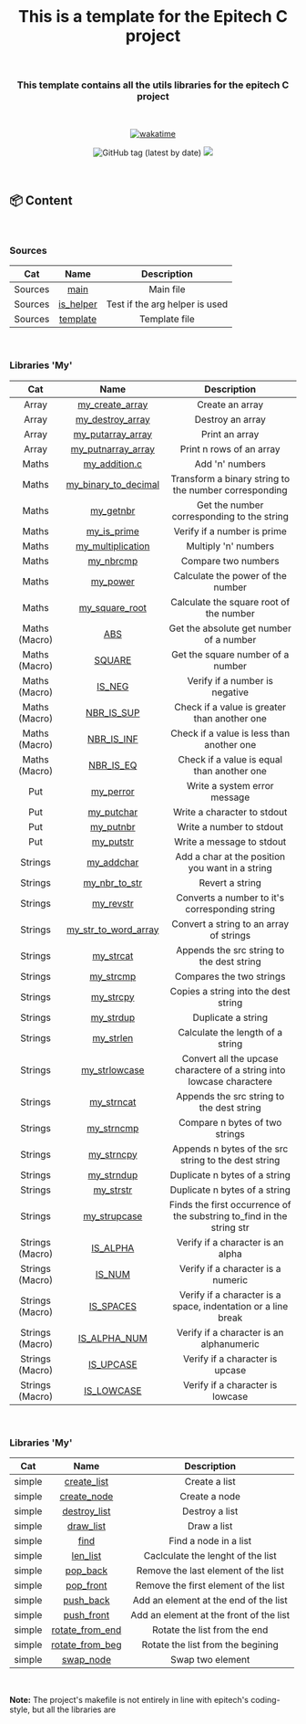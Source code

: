 <h1 align="center">
  <br>
  <br>
  <br>
  This is a template for the Epitech C project
  <br>
</h1>

&nbsp;

<h3 align="center">This template contains all the utils libraries for the epitech C project</h3>

&nbsp;

<p align="center">
 <a href="https://wakatime.com/badge/user/f89f3963-87cd-4969-8e58-4a417bfb1341/project/96cbd23b-d157-49b1-b62f-042bdc6c01d0"><img src="https://wakatime.com/badge/user/f89f3963-87cd-4969-8e58-4a417bfb1341/project/96cbd23b-d157-49b1-b62f-042bdc6c01d0.svg" alt="wakatime"></a>
</p>
<p align="center">
  <img alt="GitHub tag (latest by date)" src="https://img.shields.io/github/v/tag/Morilhat-Paul/Template?style=plastic">
  <a href="https://github.com/Morilhat-Paul/Test_repo/actions/workflows/workflow.yaml"><img src="https://github.com/Morilhat-Paul/Test_repo/actions/workflows/workflow.yaml/badge.svg" /></a>
</p>

&nbsp;

## 📦 Content

&nbsp;

  <h3>Sources</h3>

| Cat | Name | Description |
|:---:|:---:|:---:|
| Sources | [main](https://github.com/Morilhat-Paul/Template/blob/main/sources/main.c) | Main file |
| Sources | [is_helper](https://github.com/Morilhat-Paul/Template/blob/main/sources/is_helper.c) | Test if the arg helper is used |
| Sources | [template](https://github.com/Morilhat-Paul/Template/blob/main/sources/template.c) | Template file |

&nbsp;

  <h3>Libraries 'My'</h3>

| Cat | Name | Description |
|:---:|:---:|:---:|
| Array | [my_create_array](https://github.com/Morilhat-Paul/Template/blob/main/lib/my/sources/array/my_create_array.c) | Create an array |
| Array | [my_destroy_array](https://github.com/Morilhat-Paul/Template/blob/main/lib/my/sources/array/my_destroy_array.c) | Destroy an array |
| Array | [my_putarray_array](https://github.com/Morilhat-Paul/Template/blob/main/lib/my/sources/array/putarray.c) | Print an array |
| Array | [my_putnarray_array](https://github.com/Morilhat-Paul/Template/blob/main/lib/my/sources/array/putnarray.c) | Print n rows of an array |
| Maths | [my_addition.c](https://github.com/Morilhat-Paul/Template/blob/main/lib/my/sources/maths/my_addition.c) | Add 'n' numbers |
| Maths | [my_binary_to_decimal](https://github.com/Morilhat-Paul/Template/blob/main/lib/my/sources/maths/my_binary_to_decimal.c) | Transform a binary string to the number corresponding |
| Maths | [my_getnbr](https://github.com/Morilhat-Paul/Template/blob/main/lib/my/sources/maths/my_getnbr.c) | Get the number corresponding to the string |
| Maths | [my_is_prime](https://github.com/Morilhat-Paul/Template/blob/main/lib/my/sources/maths/my_is_prime.c) | Verify if a number is prime |
| Maths | [my_multiplication](https://github.com/Morilhat-Paul/Template/blob/main/lib/my/sources/maths/my_multiplication.c) | Multiply 'n' numbers |
| Maths | [my_nbrcmp](https://github.com/Morilhat-Paul/Template/blob/main/lib/my/sources/maths/my_nbrcmp.c) | Compare two numbers |
| Maths | [my_power](https://github.com/Morilhat-Paul/Template/blob/main/lib/my/sources/maths/my_power.c) | Calculate the power of the number |
| Maths | [my_square_root](https://github.com/Morilhat-Paul/Template/blob/main/lib/my/sources/maths/my_square_root.c) | Calculate the square root of the number |
| Maths (Macro) | [ABS](https://github.com/Morilhat-Paul/Template/blob/main/lib/my/include/my_maths.h) | Get the absolute get number of a number |
| Maths (Macro) | [SQUARE](https://github.com/Morilhat-Paul/Template/blob/main/lib/my/include/my_maths.h) | Get the square number of a number |
| Maths (Macro) | [IS_NEG](https://github.com/Morilhat-Paul/Template/blob/main/lib/my/include/my_maths.h) | Verify if a number is negative |
| Maths (Macro) | [NBR_IS_SUP](https://github.com/Morilhat-Paul/Template/blob/main/lib/my/include/my_maths.h) | Check if a value is greater than another one |
| Maths (Macro) | [NBR_IS_INF](https://github.com/Morilhat-Paul/Template/blob/main/lib/my/include/my_maths.h) | Check if a value is less than another one |
| Maths (Macro) | [NBR_IS_EQ](https://github.com/Morilhat-Paul/Template/blob/main/lib/my/include/my_maths.h) | Check if a value is equal than another one |
| Put | [my_perror](https://github.com/Morilhat-Paul/Template/blob/main/lib/my/sources/put/my_perror.c) | Write a system error message |
| Put | [my_putchar](https://github.com/Morilhat-Paul/Template/blob/main/lib/my/sources/put/my_putchar.c) | Write a character to stdout |
| Put | [my_putnbr](https://github.com/Morilhat-Paul/Template/blob/main/lib/my/sources/put/my_putnbr.c) | Write a number to stdout |
| Put | [my_putstr](https://github.com/Morilhat-Paul/Template/blob/main/lib/my/sources/put/my_putstr.c) | Write a message to stdout |
| Strings | [my_addchar](https://github.com/Morilhat-Paul/Template/blob/main/lib/my/sources/strings/my_addchar.c) | Add a char at the position you want in a string |
| Strings | [my_nbr_to_str](https://github.com/Morilhat-Paul/Template/blob/main/lib/my/sources/strings/my_nbr_to_str.c) | Revert a string |
| Strings | [my_revstr](https://github.com/Morilhat-Paul/Template/blob/main/lib/my/sources/strings/my_revstr.c) | Converts a number to it's corresponding string |
| Strings | [my_str_to_word_array](https://github.com/Morilhat-Paul/Template/blob/main/lib/my/sources/strings/my_str_to_word_array.c) | Convert a string to an array of strings |
| Strings | [my_strcat](https://github.com/Morilhat-Paul/Template/blob/main/lib/my/sources/strings/my_strcat.c) | Appends the src string to the dest string |
| Strings | [my_strcmp](https://github.com/Morilhat-Paul/Template/blob/main/lib/my/sources/strings/my_strcmp.c) | Compares the two strings |
| Strings | [my_strcpy](https://github.com/Morilhat-Paul/Template/blob/main/lib/my/sources/strings/my_strcpy.c) | Copies a string into the dest string |
| Strings | [my_strdup](https://github.com/Morilhat-Paul/Template/blob/main/lib/my/sources/strings/my_strdup.c) | Duplicate a string |
| Strings | [my_strlen](https://github.com/Morilhat-Paul/Template/blob/main/lib/my/sources/strings/my_strlen.c) | Calculate the length of a string |
| Strings | [my_strlowcase](https://github.com/Morilhat-Paul/Template/blob/main/lib/my/sources/strings/my_strlowcase.c) | Convert all the upcase charactere of a string into lowcase charactere |
| Strings | [my_strncat](https://github.com/Morilhat-Paul/Template/blob/main/lib/my/sources/strings/my_strncat.c) | Appends the src string to the dest string |
| Strings | [my_strncmp](https://github.com/Morilhat-Paul/Template/blob/main/lib/my/sources/strings/my_strncmp.c) | Compare n bytes of two strings |
| Strings | [my_strncpy](https://github.com/Morilhat-Paul/Template/blob/main/lib/my/sources/strings/my_strncpy.c) | Appends n bytes of the src string to the dest string |
| Strings | [my_strndup](https://github.com/Morilhat-Paul/Template/blob/main/lib/my/sources/strings/my_strndup.c) | Duplicate n bytes of a string |
| Strings | [my_strstr](https://github.com/Morilhat-Paul/Template/blob/main/lib/my/sources/strings/my_strstr.c) | Duplicate n bytes of a string |
| Strings | [my_strupcase](https://github.com/Morilhat-Paul/Template/blob/main/lib/my/sources/strings/my_strupcase.c) | Finds the first occurrence of the substring to_find in the string str |
| Strings (Macro) | [IS_ALPHA](https://github.com/Morilhat-Paul/Template/blob/main/lib/my/include/my_strings.h) | Verify if a character is an alpha |
| Strings (Macro) | [IS_NUM](https://github.com/Morilhat-Paul/Template/blob/main/lib/my/include/my_strings.h) | Verify if a character is a numeric |
| Strings (Macro) | [IS_SPACES](https://github.com/Morilhat-Paul/Template/blob/main/lib/my/include/my_strings.h) | Verify if a character is a space, indentation or a line break  |
| Strings (Macro) | [IS_ALPHA_NUM](https://github.com/Morilhat-Paul/Template/blob/main/lib/my/include/my_strings.h) | Verify if a character is an alphanumeric |
| Strings (Macro) | [IS_UPCASE](https://github.com/Morilhat-Paul/Template/blob/main/lib/my/include/my_strings.h) |  Verify if a character is upcase |
| Strings (Macro) | [IS_LOWCASE](https://github.com/Morilhat-Paul/Template/blob/main/lib/my/include/my_strings.h) | Verify if a character is lowcase |

&nbsp;
    <h3>Libraries 'My'</h3>

| Cat | Name | Description |
|:---:|:---:|:---:|
| simple | [create_list](https://github.com/Morilhat-Paul/Template/blob/main/lib/chained_list/sources/simple/create_list.c) | Create a list |
| simple | [create_node](https://github.com/Morilhat-Paul/Template/blob/main/lib/chained_list/sources/simple/create_node.c) | Create a node |
| simple | [destroy_list](https://github.com/Morilhat-Paul/Template/blob/main/lib/chained_list/sources/simple/destroy_list.c) | Destroy a list |
| simple | [draw_list](https://github.com/Morilhat-Paul/Template/blob/main/lib/chained_list/sources/simple/draw_list.c) | Draw a list |
| simple | [find](https://github.com/Morilhat-Paul/Template/blob/main/lib/chained_list/sources/simple/find.c) | Find a node in a list |
| simple | [len_list](https://github.com/Morilhat-Paul/Template/blob/main/lib/chained_list/sources/simple/len_list.c) | Caclculate the lenght of the list |
| simple | [pop_back](https://github.com/Morilhat-Paul/Template/blob/main/lib/chained_list/sources/simple/pop.c) | Remove the last element of the list |
| simple | [pop_front](https://github.com/Morilhat-Paul/Template/blob/main/lib/chained_list/sources/simple/pop.c) | Remove the first element of the list |
| simple | [push_back](https://github.com/Morilhat-Paul/Template/blob/main/lib/chained_list/sources/simple/push.c) | Add an element at the end of the list |
| simple | [push_front](https://github.com/Morilhat-Paul/Template/blob/main/lib/chained_list/sources/simple/push.c) | Add an element at the front of the list |
| simple | [rotate_from_end](https://github.com/Morilhat-Paul/Template/blob/main/lib/chained_list/sources/simple/rotate.c) | Rotate the list from the end |
| simple | [rotate_from_beg](https://github.com/Morilhat-Paul/Template/blob/main/lib/chained_list/sources/simple/rotate.c) | Rotate the list from the begining |
| simple | [swap_node](https://github.com/Morilhat-Paul/Template/blob/main/lib/chained_list/sources/simple/swap.c) | Swap two element |

&nbsp;

  <b>Note:</b> The project's makefile is not entirely in line with epitech's coding-style, but all the libraries are
